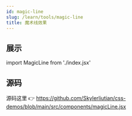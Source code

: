```yaml
---
id: magic-line
slug: /learn/tools/magic-line
title: 魔术线效果
---
```


## 展示

import MagicLine from './index.jsx'

<MagicLine />

## 源码

源码这里 👉 https://github.com/Skylerliutian/css-demos/blob/main/src/components/magicLine.jsx
